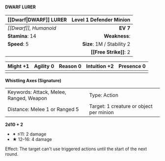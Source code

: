 #### DWARF LURER

| [[Dwarf\|DWARF]] LURER | **Level 1 Defender Minion** |
| :--------------------- | --------------------------: |
| *[[Dwarf]], Humanoid*  |                    **EV 7** |
| **Stamina**: 14        |               **Weakness**: |
| **Speed**: 5           |  **Size**: 1M / Stability 2 |
|                        |      **[[Free Strike]]**: 2 |

| **Might** +1 | **Agility** 0 | **Reason** 0 | **Intuition** +2 | **Presence** 0 |
| ------------ | ------------- | ------------ | ---------------- | -------------- |
|              |               |              |                  |                |

**Whistling Axes (Signature)**

|                                         |                                         |
| :-------------------------------------- | :-------------------------------------- |
| Keywords: Attack, Melee, Ranged, Weapon | Type: Action                            |
| Distance: Melee 1 or Ranged 5           | Target: 1 creature or object per minion |

**2d10 + 2**

- ✦ ≤11: 2 damage
- ★ 12–16: 4 damage

Effect: The target can't use triggered actions until the start of the next round.
